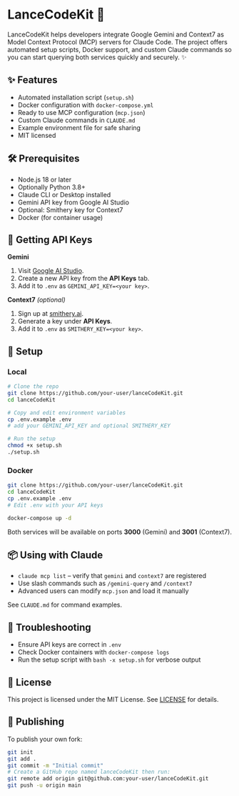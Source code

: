 # LanceCodeKit 🚀

LanceCodeKit helps developers integrate Google Gemini and Context7 as Model Context Protocol (MCP) servers for Claude Code. The project offers automated setup scripts, Docker support, and custom Claude commands so you can start querying both services quickly and securely. ✨

## ✨ Features

- Automated installation script (`setup.sh`)
- Docker configuration with `docker-compose.yml`
- Ready to use MCP configuration (`mcp.json`)
- Custom Claude commands in `CLAUDE.md`
- Example environment file for safe sharing
- MIT licensed

## 🛠️ Prerequisites

- Node.js 18 or later
- Optionally Python 3.8+
- Claude CLI or Desktop installed
- Gemini API key from Google AI Studio
- Optional: Smithery key for Context7
- Docker (for container usage)

## 🔑 Getting API Keys

**Gemini**

1. Visit [Google AI Studio](https://aistudio.google.com/).
2. Create a new API key from the **API Keys** tab.
3. Add it to `.env` as `GEMINI_API_KEY=<your key>`.

**Context7** *(optional)*

1. Sign up at [smithery.ai](https://smithery.ai/).
2. Generate a key under **API Keys**.
3. Add it to `.env` as `SMITHERY_KEY=<your key>`.

## 🚀 Setup

### Local

```bash
# Clone the repo
git clone https://github.com/your-user/lanceCodeKit.git
cd lanceCodeKit

# Copy and edit environment variables
cp .env.example .env
# add your GEMINI_API_KEY and optional SMITHERY_KEY

# Run the setup
chmod +x setup.sh
./setup.sh
```

### Docker

```bash
git clone https://github.com/your-user/lanceCodeKit.git
cd lanceCodeKit
cp .env.example .env
# Edit .env with your API keys

docker-compose up -d
```

Both services will be available on ports **3000** (Gemini) and **3001** (Context7).

## 📦 Using with Claude

- `claude mcp list` – verify that `gemini` and `context7` are registered
- Use slash commands such as `/gemini-query` and `/context7`
- Advanced users can modify `mcp.json` and load it manually

See `CLAUDE.md` for command examples.

## 🐛 Troubleshooting

- Ensure API keys are correct in `.env`
- Check Docker containers with `docker-compose logs`
- Run the setup script with `bash -x setup.sh` for verbose output

## 📜 License

This project is licensed under the MIT License. See [LICENSE](LICENSE) for details.

## 📢 Publishing

To publish your own fork:

```bash
git init
git add .
git commit -m "Initial commit"
# Create a GitHub repo named lanceCodeKit then run:
git remote add origin git@github.com:your-user/lanceCodeKit.git
git push -u origin main
```
